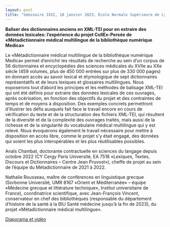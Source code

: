 ```yaml
---
layout: post
title: "Séminaire IXXI, 18 janvier 2023, École Normale Supérieure de Lyon"
---
```

**Baliser des dictionnaires anciens en XML-TEI pour en extraire des données lexicales: l’expérience du projet CollEx-Persée de «Métadictionnaire médical multilingue de la bibliothèque numérique Medica»**

Le «Métadictionnaire médical multilingue de la bibliothèque numérique Medica» permet d’enrichir les résultats de recherche au sein d’un corpus de 56 dictionnaires et encyclopédies des sciences médicales du XVIIe au XXe siècle (459 volumes, plus de 450 000 entrées sur plus de 330 000 pages) en donnant accès au savoir lexical et étymologique de sept dictionnaires représentatifs et de leurs lexiques et glossaires multilingues. Nous exposerons tout d’abord les principes et les méthodes de balisage XML-TEI qui ont été définis pour extraire des données lexicales de ces ouvrages, après océrisation, en fonction des objectifs du projet et des contraintes de temps et de moyens à disposition. Des exemples concrets permettront d’illustrer les défis auxquels fait face le travail encore en cours de vérification du texte et de la structuration des fichiers XML-TEI, qui résultent de la diversité et de la complexité des ouvrages traités, mais aussi de la richesse et de la singularité du vocabulaire médical multilingue qui y est relevé. Nous évoquerons également le travail nécessaire pour mettre à disposition en accès libre, comme le projet s’y était engagé, des données qui soient les plus interopérables et les plus réutilisables possibles.

Anaïs Chambat, doctorante contractuelle en sciences du langage depuis octobre 2022 (CY Cergy Paris Université, EA 7518 «Lexiques, Textes, Discours et Dictionnaires – Centre Jean Pruvost»), cheffe de projet au sein de l’équipe du Métadictionnaire de 2021 à 2022.

Nathalie Rousseau, maître de conférences en linguistique grecque (Sorbonne Université, UMR 8167 «Orient et Méditerranée» – équipe «Médecine grecque et littérature technique», Institut universitaire de France), coordinatrice scientifique, avec Jean-François Vincent, conservateur en chef des bibliothèques (responsable du département d’histoire de la santé à la BIU Santé médecine jusqu’à la fin de 2023), du projet «Métadictionnaire médical multilingue».

[Diaporama et vidéo](https://gitlab.liris.cnrs.fr/geode/seminaires-ixxi/-/tree/master/s%C3%A9minaires/session18_jan24)
